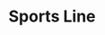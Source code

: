 ---
title: "Sports Line"
url: /bangalore/sports-line-bellary-road-vishveshvaraiah-nagar-ganga-nagar-bengaluru/
shop: Sport
---